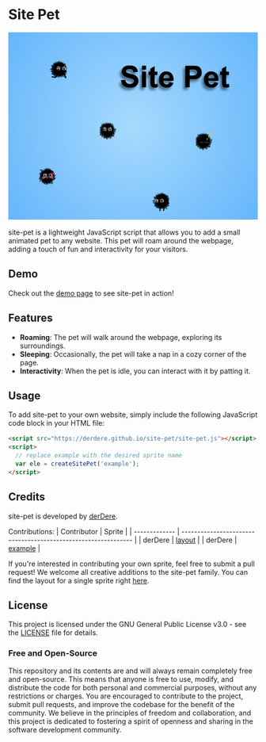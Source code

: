 # Site Pet

![Title](title.png)

site-pet is a lightweight JavaScript script that allows you to add a small animated pet to any website. This pet will roam around the webpage, adding a touch of fun and interactivity for your visitors.

## Demo

Check out the [demo page](https://derdere.github.io/site-pet/) to see site-pet in action!

## Features

- **Roaming**: The pet will walk around the webpage, exploring its surroundings.
- **Sleeping**: Occasionally, the pet will take a nap in a cozy corner of the page.
- **Interactivity**: When the pet is idle, you can interact with it by patting it.

## Usage

To add site-pet to your own website, simply include the following JavaScript code block in your HTML file:

```html
<script src="https://derdere.github.io/site-pet/site-pet.js"></script>
<script>
  // replace example with the desired sprite name
  var ele = createSitePet('example');
</script>
```

## Credits

site-pet is developed by [derDere](https://github.com/derDere).

Contributions:
| Contributor   | Sprite                                                         |
| ------------- | -------------------------------------------------------------- |
| derDere       | [layout](https://derdere.github.io/site-pet/gfx/sprite.png)    |
| derDere       | [example](https://derdere.github.io/site-pet/gfx/example.png)  |

If you're interested in contributing your own sprite, feel free to submit a pull request! We welcome all creative additions to the site-pet family.
You can find the layout for a single sprite right [here](https://derdere.github.io/site-pet/SpritePrefap_Layout.png).

## License

This project is licensed under the GNU General Public License v3.0 - see the [LICENSE](LICENSE) file for details.

### Free and Open-Source

This repository and its contents are and will always remain completely free and open-source. This means that anyone is free to use, modify, and distribute the code for both personal and commercial purposes, without any restrictions or charges. You are encouraged to contribute to the project, submit pull requests, and improve the codebase for the benefit of the community. We believe in the principles of freedom and collaboration, and this project is dedicated to fostering a spirit of openness and sharing in the software development community.
